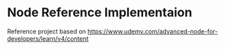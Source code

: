 # Node Reference Implementaion

Reference project based on https://www.udemy.com/advanced-node-for-developers/learn/v4/content
